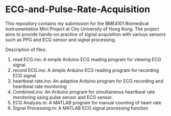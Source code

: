 # ECG-and-Pulse-Rate-Acquisition

This repository contains my submission for the BME4101 Biomedical Instrumentation Mini Project at City University of Hong Kong. The project aims to provide hands-on practice of signal acquisition with various sensors such as PPG and ECG sensor and signal processing. 

Description of files: 
1. read ECG.ino: A simple Arduino ECG reading program for viewing ECG signal 
2. record ECG.ino: A simple Arduino ECG reading program for recording ECG signal 
3. heartbeat rate.ino: An adaptive Arduino program for ECG recording and heartbeat rate monitoring
4. Combined.ino: An Arduino program for simultaneous heartbeat rate monitoring using pulse sensor and ECG sensor.
5. ECG Analysis.m: A MATLAB program for manual counting of heart rate
6. Signal Processing.m: A MATLAB ECG signal processing function
